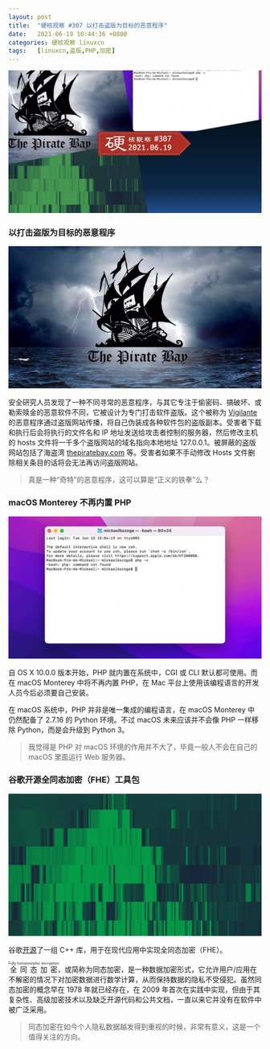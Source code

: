 ```yaml
---
layout: post
title:	"硬核观察 #307 以打击盗版为目标的恶意程序"
date:	2021-06-19 10:44:36 +0800 
categories:	硬核观察 linuxcn 
tags:	[linuxcn,盗版,PHP,加密]
---
```



![](/Asserts/Images/album/202106/19/104354s77664dh7izix67h.jpg)


### 以打击盗版为目标的恶意程序


![](/Asserts/Images/album/202106/19/104348iqeixizocxrnrzvq.jpg)


安全研究人员发现了一种不同寻常的恶意程序，与其它专注于偷密码、搞破坏、或勒索赎金的恶意软件不同，它被设计为专门打击软件盗版。这个被称为 [Vigilante](https://news.sophos.com/en-us/2021/06/17/vigilante-antipiracy-malware/) 的恶意程序通过盗版网站传播，将自己伪装成各种软件包的盗版副本。受害者下载和执行后会将执行的文件名和 IP 地址发送给攻击者控制的服务器，然后修改主机的 hosts 文件将一千多个盗版网站的域名指向本地地址 127.0.0.1。被屏蔽的盗版网站包括了海盗湾 [thepiratebay.com](http://thepiratebay.com/) 等。受害者如果不手动修改 Hosts 文件删除相关条目的话将会无法再访问盗版网站。



> 
> 真是一种“奇特”的恶意程序，这可以算是“正义的铁拳”么？
> 
> 
> 


### macOS Monterey 不再内置 PHP


![](/Asserts/Images/album/202106/19/104347qcw5tknqknthj5yz.jpg)


自 OS X 10.0.0 版本开始，PHP 就内置在系统中，CGI 或 CLI 默认都可使用。而在 macOS Monterey 中将不再内置 PHP，在 Mac 平台上使用该编程语言的开发人员今后必须要自己安装。


在 macOS 系统中，PHP 并非是唯一集成的编程语言，在 macOS Monterey 中仍然配备了 2.7.16 的 Python 环境。不过 macOS 未来应该并不会像 PHP 一样移除 Python，而是会升级到 Python 3。



> 
> 我觉得是 PHP 对 macOS 环境的作用并不大了，毕竟一般人不会在自己的 macOS 里面运行 Web 服务器。
> 
> 
> 


### 谷歌开源全同态加密（FHE）工具包


![](/Asserts/Images/album/202106/19/104350rd8ser99tkcfyhtf.png)


谷歌[开源](https://therecord.media/google-open-sources-fully-homomorphic-encryption-fhe-toolkit/)了一组 C++ 库，用于在现代应用中实现全同态加密（FHE）。


<ruby> 全同态加密 <rt>  Fully homomorphic encryption </rt></ruby>，或简称为同态加密，是一种数据加密形式，它允许用户/应用在不解密的情况下对加密数据进行数学计算，从而保持数据的隐私不受侵犯。虽然同态加密的概念早在 1978 年就已经存在，在 2009 年首次在实践中实现，但由于其复杂性、高级加密技术以及缺乏开源代码和公共文档，一直以来它并没有在软件中被广泛采用。



> 
> 同态加密在如今个人隐私数据越发得到重视的时候，非常有意义，这是一个值得关注的方向。
> 
> 
>
